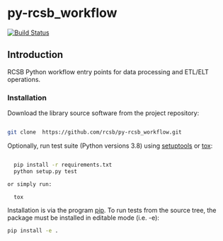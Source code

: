 # py-rcsb_workflow

[![Build Status](https://dev.azure.com/rcsb/RCSB%20PDB%20Python%20Projects/_apis/build/status/rcsb.py-rcsb_workflow?branchName=master)](https://dev.azure.com/rcsb/RCSB%20PDB%20Python%20Projects/_build/latest?definitionId=21&branchName=master)

## Introduction

RCSB Python workflow entry points for data processing and ETL/ELT operations.

### Installation

Download the library source software from the project repository:

```bash

git clone  https://github.com/rcsb/py-rcsb_workflow.git

```

Optionally, run test suite (Python versions 3.8) using
[setuptools](https://setuptools.readthedocs.io/en/latest/) or
[tox](http://tox.readthedocs.io/en/latest/example/platform.html):

```bash

  pip install -r requirements.txt
  python setup.py test

or simply run:

  tox
```

Installation is via the program [pip](https://pypi.python.org/pypi/pip).  To run tests
from the source tree, the package must be installed in editable mode (i.e. -e):

```bash
pip install -e .
```
